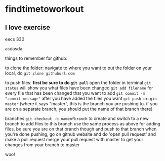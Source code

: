 # findtimetoworkout

## I love exercise
eecs 330 


asdasda


things to remember for github:

to clone the folder: navigate to where you want to put the folder on your local, do `git clone githuburl.com`

to push files:
**first be sure to do `git pull`**
open the folder in terminal
`git status` will show you what files have been changed
`git add filename` for every file that has been changed that you want to add
`git commit -m "commit message"` after you have added the files you want
`git push origin master` (where it says "master", this is the branch you are pushing to. if you are on a separate branch, you should put the name of that branch there)


branches
`git checkout -b nameofbranch` to create and switch to a new branch 
to add files to this branch use the same process as above for adding files, be sure you are on that branch though and push to that branch
when you're done pushing, go on github website and do 'open pull request' and make a pull request
merge your pull request with master to get your changes from your branch to master

woo!
